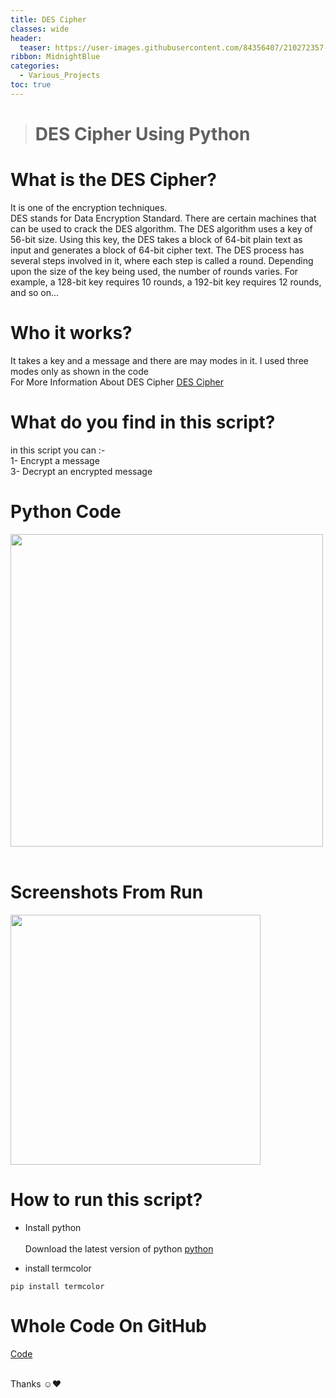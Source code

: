 ```yaml
---
title: DES Cipher
classes: wide
header:
  teaser: https://user-images.githubusercontent.com/84356407/210272357-231dd9a6-65ba-43ba-a762-8630fc26fd82.jpg
ribbon: MidnightBlue
categories:
  - Various_Projects
toc: true
---
```


> # DES Cipher Using Python

# What is the DES Cipher?

It is one of the encryption techniques.<br>
DES stands for Data Encryption Standard. There are certain machines that can be used to crack the DES algorithm. The DES algorithm uses a key of 56-bit size. Using this key, the DES takes a block of 64-bit plain text as input and generates a block of 64-bit cipher text.
The DES process has several steps involved in it, where each step is called a round. Depending upon the size of the key being used, the number of rounds varies. For example, a 128-bit key requires 10 rounds, a 192-bit key requires 12 rounds, and so on...<br>

# Who it works?
It takes a key and a message and there are may modes in it. I used three modes only as shown in the code<br>
For More Information About DES Cipher [DES Cipher](https://www.geeksforgeeks.org/data-encryption-standard-des-set-1/)

# What do you find in this script?
in this script you can :- <br>
1- Encrypt a message <br>
3- Decrypt an encrypted message<br> 

# Python Code
<img src="https://user-images.githubusercontent.com/84356407/210272316-5ac092c7-c98f-4eaf-8744-10d8996447cf.png" width="500"><br><br>

# Screenshots  From Run 
<img src="https://user-images.githubusercontent.com/84356407/210272294-cfb24dbc-6d5d-49e7-8e88-3d6761a1611e.png" width="400"><br>


# How to run this script?
- Install python<br><br>
Download the latest version of python [python](https://www.python.org/downloads/)<br>

- install termcolor
```
pip install termcolor
```

# Whole Code On GitHub 
[Code](https://github.com/HusseinAdel7/DES_Cipher)<br><br>

Thanks ☺♥
